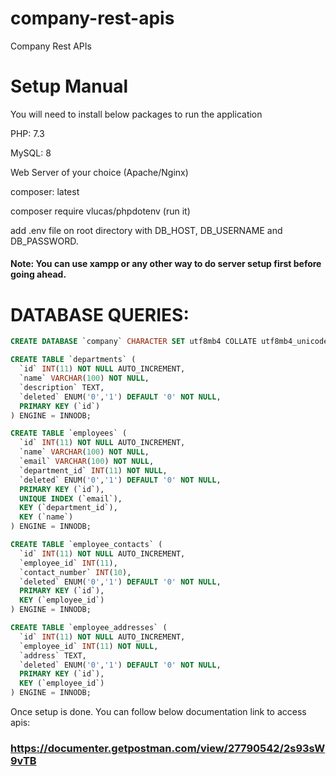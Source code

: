 # company-rest-apis
Company Rest APIs

# Setup Manual

You will need to install below packages to run the application

PHP: 7.3

MySQL: 8

Web Server of your choice (Apache/Nginx)

composer: latest

composer require vlucas/phpdotenv (run it)

add .env file on root directory with DB_HOST, DB_USERNAME and DB_PASSWORD.

#### Note: You can use xampp or any other way to do server setup first before going ahead.

# DATABASE QUERIES:
```sql
CREATE DATABASE `company` CHARACTER SET utf8mb4 COLLATE utf8mb4_unicode_ci;

CREATE TABLE `departments` (
  `id` INT(11) NOT NULL AUTO_INCREMENT, 
  `name` VARCHAR(100) NOT NULL, 
  `description` TEXT,
  `deleted` ENUM('0','1') DEFAULT '0' NOT NULL, 
  PRIMARY KEY (`id`)
) ENGINE = INNODB;

CREATE TABLE `employees` (
  `id` INT(11) NOT NULL AUTO_INCREMENT, 
  `name` VARCHAR(100) NOT NULL,
  `email` VARCHAR(100) NOT NULL, 
  `department_id` INT(11) NOT NULL,
  `deleted` ENUM('0','1') DEFAULT '0' NOT NULL, 
  PRIMARY KEY (`id`),
  UNIQUE INDEX (`email`), 
  KEY (`department_id`),
  KEY (`name`)
) ENGINE = INNODB;

CREATE TABLE `employee_contacts` (
  `id` INT(11) NOT NULL AUTO_INCREMENT, 
  `employee_id` INT(11), 
  `contact_number` INT(10),
  `deleted` ENUM('0','1') DEFAULT '0' NOT NULL, 
  PRIMARY KEY (`id`), 
  KEY (`employee_id`)
) ENGINE = INNODB;

CREATE TABLE `employee_addresses` (
  `id` INT(11) NOT NULL AUTO_INCREMENT, 
  `employee_id` INT(11) NOT NULL, 
  `address` TEXT,
  `deleted` ENUM('0','1') DEFAULT '0' NOT NULL, 
  PRIMARY KEY (`id`), 
  KEY (`employee_id`)
) ENGINE = INNODB;
```

Once setup is done. You can follow below documentation link to access apis:

### https://documenter.getpostman.com/view/27790542/2s93sW9vTB
